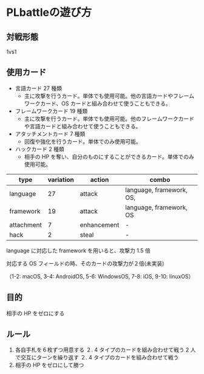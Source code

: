 # PLbattleの遊び方

## 対戦形態

1vs1

## 使用カード

- 言語カード 27 種類
  - 主に攻撃を行うカード。単体でも使用可能。他の言語カードやフレームワークカード、OS カードと組み合わせて使うこともできる。
- フレームワークカード 19 種類
  - 主に攻撃を行うカード。単体でも使用可能。他のフレームワークカードや言語カードと組み合わせて使うこともできる。
- アタッチメントカード 7 種類
  - 回復や強化を行うカード。単体でのみ使用可能。
- ハックカード 2 種類
  - 相手の HP を奪い、自分のものにすることができるカード。単体でのみ使用可能。

| type       | variation | action      | combo                    |
| ---------- | --------- | ----------- | ------------------------ |
| language   | 27        | attack      | language, framework, OS, |
| framework  | 19        | attack      | language, framework, OS  |
| attachment | 7         | enhancement | -                        |
| hack       | 2         | steal       | -                        |

language に対応した framework を用いると、攻撃力 1.5 倍

対応する OS フィールドの時、そのカードの攻撃力が２倍(未実装)

（1-2: macOS, 3-4: AndroidOS, 5-6: WindowsOS, 7-8: iOS, 9-10: linuxOS）

## 目的

相手の HP をゼロにする

## ルール

1. 各自手札を６枚ずつ用意する
２. 4 タイプのカードを組み合わせて戦う
2 人で交互にターンを繰り返す
２. 4 タイプのカードを組み合わせて戦う
5. 相手の HP をゼロにして勝つ

